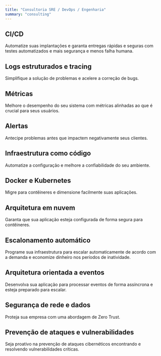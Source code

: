 ```yaml
---
title: "Consultoria SRE / DevOps / Engenharia"
summary: "consulting"
---
```


## CI/CD

Automatize suas implantações e garanta entregas rápidas e seguras com testes
automatizados e mais segurança e menos falha humana.

## Logs estruturados e tracing

Simplifique a solução de problemas e acelere a correção de bugs.

## Métricas

Melhore o desempenho do seu sistema com métricas alinhadas ao que é crucial para
seus usuários.

## Alertas

Antecipe problemas antes que impactem negativamente seus clientes.

## Infraestrutura como código

Automatize a configuração e melhore a confiabilidade do seu ambiente.

## Docker e Kubernetes

Migre para contêineres e dimensione facilmente suas aplicações.

## Arquitetura em nuvem

Garanta que sua aplicação esteja configurada de forma segura para contêineres.

## Escalonamento automático

Programe sua infraestrutura para escalar automaticamente de acordo com a demanda
e economize dinheiro nos períodos de inatividade.

## Arquitetura orientada a eventos

Desenvolva sua aplicação para processar eventos de forma assíncrona e esteja
preparado para escalar.

## Segurança de rede e dados

Proteja sua empresa com uma abordagem de Zero Trust.

## Prevenção de ataques e vulnerabilidades

Seja proativo na prevenção de ataques cibernéticos encontrando e resolvendo
vulnerabilidades críticas.
